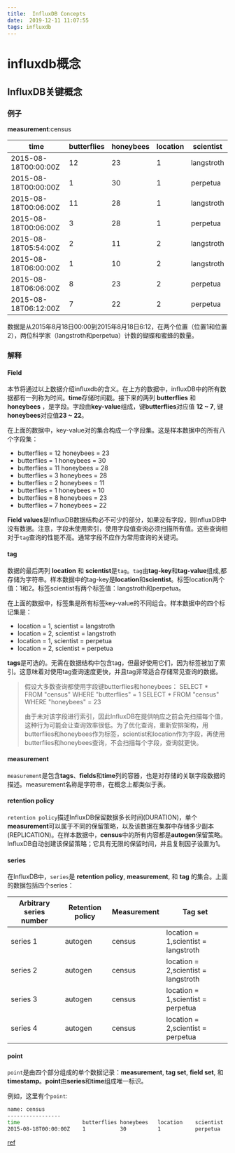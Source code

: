 ```yaml
---
title:  InfluxDB Concepts
date:  2019-12-11 11:07:55
tags: influxdb
---
```


# influxdb概念

## InfluxDB关键概念

### 例子

**measurement**:census

| time                 | butterflies | honeybees | location | scientist  |
| -------------------- | ----------- | --------- | -------- | ---------- |
| 2015-08-18T00:00:00Z | 12          | 23        | 1        | langstroth |
| 2015-08-18T00:00:00Z | 1           | 30        | 1        | perpetua   |
| 2015-08-18T00:06:00Z | 11          | 28        | 1        | langstroth |
| 2015-08-18T00:06:00Z | 3           | 28        | 1        | perpetua   |
| 2015-08-18T05:54:00Z | 2           | 11        | 2        | langstroth |
| 2015-08-18T06:00:00Z | 1           | 10        | 2        | langstroth |
| 2015-08-18T06:06:00Z | 8           | 23        | 2        | perpetua   |
| 2015-08-18T06:12:00Z | 7           | 22        | 2        | perpetua   |

数据是从2015年8月18日00:00到2015年8月18日6:12，在两个位置（位置1和位置2），两位科学家（langstroth和perpetua）计数的蝴蝶和蜜蜂的数量。

<!--more-->

### 解释
#### Field
本节将通过以上数据介绍influxdb的含义。在上方的数据中，influxDB中的所有数据都有一列称为时间。**time**存储时间戳。接下来的两列 **butterflies** 和 **honeybees** ，是字段。字段由**key-value**组成，键**butterflies**对应值 **12 ~ 7**, 键 **honeybees**对应值**23 ~ 22**。

在上面的数据中，key-value对的集合构成一个字段集。这是样本数据中的所有八个字段集：

* butterflies = 12 honeybees = 23
* butterflies = 1 honeybees = 30
* butterflies = 11 honeybees = 28
* butterflies = 3 honeybees = 28
* butterflies = 2 honeybees = 11
* butterflies = 1 honeybees = 10
* butterflies = 8 honeybees = 23
* butterflies = 7 honeybees = 22

**Field values**是InfluxDB数据结构必不可少的部分，如果没有字段，则InfluxDB中没有数据。注意，字段未使用索引，使用字段值查询必须扫描所有值。这些查询相对于`tag`查询的性能不高。通常字段不应作为常用查询的关键词。

#### tag
数据的最后两列 **location** 和 **scientist**是`tag`。`tag`由**tag-key**和**tag-value**组成,都存储为字符串。样本数据中的tag-key是**location**和**scientist**。标签location两个值：1和2。标签scientist有两个标签值：langstroth和perpetua。

在上面的数据中，标签集是所有标签key-value的不同组合。样本数据中的四个标记集是：

* location = 1, scientist = langstroth
* location = 2, scientist = langstroth
* location = 1, scientist = perpetua
* location = 2, scientist = perpetua

**tags**是可选的。无需在数据结构中包含tag，但最好使用它们，因为标签被加了索引。这意味着对使用tag查询速度更快，并且tag非常适合存储常见查询的数据。

> 假设大多数查询都使用字段键butterflies和honeybees：
> SELECT * FROM "census" WHERE "butterflies" = 1
> SELECT * FROM "census" WHERE "honeybees" = 23
>
> 由于未对该字段进行索引，因此InfluxDB在提供响应之前会先扫描每个值，这种行为可能会让查询效率很低。为了优化查询，重新安排架构，用butterflies和honeybees作为标签，scientist和location作为字段，再使用butterflies和honeybees查询，不会扫描每个字段，查询就更快。

#### measurement
`measurement`是包含**tags**、**fields**和**time**列的容器，也是对存储的关联字段数据的描述。measurement名称是字符串，在概念上都类似于表。

#### retention policy
`retention policy`描述InfluxDB保留数据多长时间(DURATION)，单个**measurement**可以属于不同的保留策略，以及该数据在集群中存储多少副本(REPLICATION)。在样本数据中，**census**中的所有内容都是**autogen**保留策略。InfluxDB自动创建该保留策略；它具有无限的保留时间，并且复制因子设置为1。

#### series
在InfluxDB中，`series`是 **retention policy**, **measurement**, 和 **tag** 的集合。上面的数据包括四个series：

| Arbitrary series number | Retention policy | Measurement | Tag set |
| --- | --- | --- | --- |
| series 1 | autogen | census | location = 1,scientist = langstroth |
| series 2 | autogen | census | location = 2,scientist = langstroth |
| series 3 | autogen | census | location = 1,scientist = perpetua |
| series 4 | autogen | census | location = 2,scientist = perpetua |

#### point
`point`是由四个部分组成的单个数据记录：**measurement**, **tag set**, **field set**, 和**timestamp**。**point**由**series**和**time**组成唯一标识。

例如，这里有个`point`:
```bash
name: census
-----------------
time                    butterflies honeybees   location    scientist
2015-08-18T00:00:00Z    1           30          1           perpetua
```

[ref](https://docs.influxdata.com/influxdb/v1.7/concepts/key_concepts/#sample-data)
